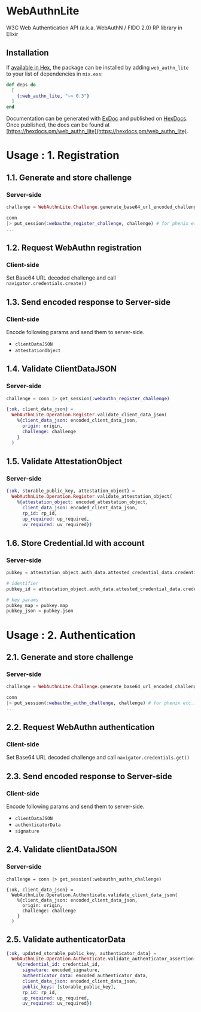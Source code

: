 # WebAuthnLite

W3C Web Authentication API (a.k.a. WebAuthN / FIDO 2.0) RP library in Elixir

## Installation

If [available in Hex](https://hex.pm/docs/publish), the package can be installed
by adding `web_authn_lite` to your list of dependencies in `mix.exs`:

```elixir
def deps do
  [
    {:web_authn_lite, "~> 0.3"}
  ]
end
```

Documentation can be generated with [ExDoc](https://github.com/elixir-lang/ex_doc)
and published on [HexDocs](https://hexdocs.pm). Once published, the docs can
be found at [https://hexdocs.pm/web_authn_lite](https://hexdocs.pm/web_authn_lite).

# Usage : 1. Registration

## 1.1. Generate and store challenge

### Server-side

```Elixir
challenge = WebAuthnLite.Challenge.generate_base64_url_encoded_challenge()

conn
|> put_session(:webauthn_register_challenge, challenge) # for phenix etc...
...
```

## 1.2. Request WebAuthn registration

### Client-side

Set Base64 URL decoded challenge and call `navigator.credentials.create()`

## 1.3. Send encoded response to Server-side

### Client-side

Encode following params and send them to server-side.

* `clientDataJSON`
* `attestationObject`

## 1.4. Validate ClientDataJSON

### Server-side

```Elixir
challenge = conn |> get_session(:webauthn_register_challenge)

{:ok, client_data_json} =
  WebAuthnLite.Operation.Register.validate_client_data_json(
    %{client_data_json: encoded_client_data_json,
      origin: origin,
      challenge: challenge
    }
  )
```

## 1.5. Validate AttestationObject

### Server-side

```Elixir
{:ok, storable_public_key, attestation_object} = 
  WebAuthnLite.Operation.Register.validate_attestation_object(
    %{attestation_object: encoded_attestation_object,
      client_data_json: encoded_client_data_json,
      rp_id: rp_id,
      up_required: up_required,
      uv_required: uv_required})
```

## 1.6. Store Credential.Id with account

### Server-side

```Elixir
pubkey = attestation_object.auth_data.attested_credential_data.credential_public_key

# identifier
pubkey_id = attestation_object.auth_data.attested_credential_data.credential_id

# key params
pubkey_map = pubkey.map
pubkey_json = pubkey.json
```

# Usage : 2. Authentication

## 2.1. Generate and store challenge

### Server-side

```Elixir
challenge = WebAuthnLite.Challenge.generate_base64_url_encoded_challenge()

conn
|> put_session(:webauthn_authn_challenge, challenge) # for phenix etc...
...
```

## 2.2. Request WebAuthn authentication

### Client-side

Set Base64 URL decoded challenge and call `navigator.credentials.get()`

## 2.3. Send encoded response to Server-side

### Client-side

Encode following params and send them to server-side.

* `clientDataJSON`
* `authenticatorData`
* `signature`

## 2.4. Validate clientDataJSON

### Server-side

```
challenge = conn |> get_session(:webauthn_authn_challenge)

{:ok, client_data_json} =
  WebAuthnLite.Operation.Authenticate.validate_client_data_json(
    %{client_data_json: encoded_client_data_json,
      origin: origin,
      challenge: challenge
    }
  )
```

## 2.5. Validate authenticatorData

```Elixir
{:ok, updated_storable_public_key, authenticator_data} =
  WebAuthnLite.Operation.Authenticate.validate_authenticator_assertion(
    %{credential_id: credential_id,
      signature: encoded_signature,
      authenticator_data: encoded_authenticator_data,
      client_data_json: encoded_client_data_json,
      public_keys: [storable_public_key],
      rp_id: rp_id,
      up_required: up_required,
      uv_required: uv_required})
```
